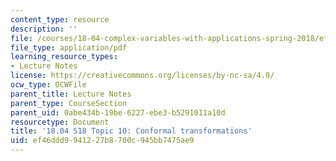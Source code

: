 ```yaml
---
content_type: resource
description: ''
file: /courses/18-04-complex-variables-with-applications-spring-2018/ef46ddd9941227b8700c945bb7475ae9_MIT18_04S18_topic10.pdf
file_type: application/pdf
learning_resource_types:
- Lecture Notes
license: https://creativecommons.org/licenses/by-nc-sa/4.0/
ocw_type: OCWFile
parent_title: Lecture Notes
parent_type: CourseSection
parent_uid: 0abe434b-19be-6227-ebe3-b5291011a10d
resourcetype: Document
title: '18.04 S18 Topic 10: Conformal transformations'
uid: ef46ddd9-9412-27b8-700c-945bb7475ae9
---
```

